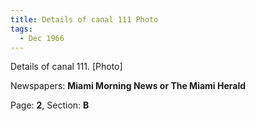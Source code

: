 ```yaml
---  
title: Details of canal 111 Photo  
tags:  
  - Dec 1966  
---  
```

  
Details of canal 111. [Photo]  
  
Newspapers: **Miami Morning News or The Miami Herald**  
  
Page: **2**, Section: **B** 
